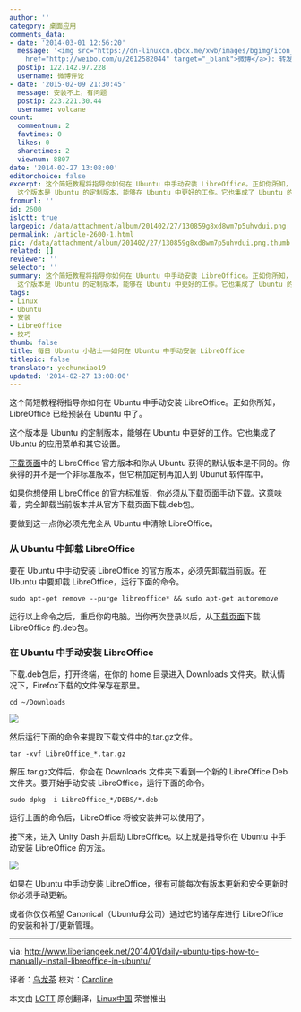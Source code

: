 ```yaml
---
author: ''
category: 桌面应用
comments_data:
- date: '2014-03-01 12:56:20'
  message: '<img src="https://dn-linuxcn.qbox.me/xwb/images/bgimg/icon_logo.png" />一条小船去远方(<a
    href="http://weibo.com/u/2612582044" target="_blank">微博</a>): 转发微博'
  postip: 122.142.97.228
  username: 微博评论
- date: '2015-02-09 21:30:45'
  message: 安装不上，有问题
  postip: 223.221.30.44
  username: volcane
count:
  commentnum: 2
  favtimes: 0
  likes: 0
  sharetimes: 2
  viewnum: 8807
date: '2014-02-27 13:08:00'
editorchoice: false
excerpt: 这个简短教程将指导你如何在 Ubuntu 中手动安装 LibreOffice。正如你所知，LibreOffice 已经预装在 Ubuntu 中了。
  这个版本是 Ubuntu 的定制版本，能够在 Ubuntu 中更好的工作。它也集成了 Ubuntu 的应用菜单和其它 ...
fromurl: ''
id: 2600
islctt: true
largepic: /data/attachment/album/201402/27/130859g8xd8wm7p5uhvdui.png
permalink: /article-2600-1.html
pic: /data/attachment/album/201402/27/130859g8xd8wm7p5uhvdui.png.thumb.jpg
related: []
reviewer: ''
selector: ''
summary: 这个简短教程将指导你如何在 Ubuntu 中手动安装 LibreOffice。正如你所知，LibreOffice 已经预装在 Ubuntu 中了。
  这个版本是 Ubuntu 的定制版本，能够在 Ubuntu 中更好的工作。它也集成了 Ubuntu 的应用菜单和其它 ...
tags:
- Linux
- Ubuntu
- 安装
- LibreOffice
- 技巧
thumb: false
title: 每日 Ubuntu 小贴士——如何在 Ubuntu 中手动安装 LibreOffice
titlepic: false
translator: yechunxiao19
updated: '2014-02-27 13:08:00'
---
```


这个简短教程将指导你如何在 Ubuntu 中手动安装 LibreOffice。正如你所知，LibreOffice 已经预装在 Ubuntu 中了。


这个版本是 Ubuntu 的定制版本，能够在 Ubuntu 中更好的工作。它也集成了 Ubuntu 的应用菜单和其它设置。


[下载页面](http://www.libreoffice.org/download/)中的 LibreOffice 官方版本和你从 Ubuntu 获得的默认版本是不同的。你获得的并不是一个非标准版本，但它稍加定制再加入到 Ubunut 软件库中。


如果你想使用 LibreOffice 的官方标准版，你必须从[下载页面](http://www.libreoffice.org/download/)手动下载。这意味着，完全卸载当前版本并从官方下载页面下载.deb包。


要做到这一点你必须先完全从 Ubuntu 中清除 LibreOffice。


### 从 Ubuntu 中卸载 LibreOffice


要在 Ubuntu 中手动安装 LibreOffice 的官方版本，必须先卸载当前版。在 Ubuntu 中要卸载 LibreOffice，运行下面的命令。



```
sudo apt-get remove --purge libreoffice* && sudo apt-get autoremove

```

运行以上命令之后，重启你的电脑。当你再次登录以后，从[下载页面](http://www.libreoffice.org/download/)下载 LibreOffice 的.deb包。


### 在 Ubuntu 中手动安装 LibreOffice


下载.deb包后，打开终端，在你的 home 目录进入 Downloads 文件夹。默认情况下，Firefox下载的文件保存在那里。



```
cd ~/Downloads

```

![](/data/attachment/album/201402/27/130859g8xd8wm7p5uhvdui.png)


然后运行下面的命令来提取下载文件中的.tar.gz文件。



```
tar -xvf LibreOffice_*.tar.gz

```

解压.tar.gz文件后，你会在 Downloads 文件夹下看到一个新的 LibreOffice Deb 文件夹。要开始手动安装 LibreOffice，运行下面的命令。



```
sudo dpkg -i LibreOffice_*/DEBS/*.deb

```

运行上面的命令后，LibreOffice 将被安装并可以使用了。


接下来，进入 Unity Dash 并启动 LibreOffice。以上就是指导你在 Ubuntu 中手动安装 LibreOffice 的方法。


![](/data/attachment/album/201402/27/130900g2e80n8i4850e8r2.png)


如果在 Ubuntu 中手动安装 LibreOffice，很有可能每次有版本更新和安全更新时你必须手动更新。


或者你仅仅希望 Canonical（Ubuntu母公司）通过它的储存库进行 LibreOffice 的安装和补丁/更新管理。




---


via: <http://www.liberiangeek.net/2014/01/daily-ubuntu-tips-how-to-manually-install-libreoffice-in-ubuntu/>


译者：[乌龙茶](https://github.com/yechunxiao19) 校对：[Caroline](https://github.com/carolinewuyan)


本文由 [LCTT](https://github.com/LCTT/TranslateProject) 原创翻译，[Linux中国](http://linux.cn/) 荣誉推出